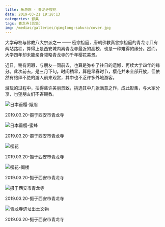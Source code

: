 ```yaml
---
title: 乐游原 - 青龙寺樱花
date: 2019-03-21 19:28:13
categories: 影集
tags: 青龙寺(影集)
img: /medias/galleries/qinglong-sakura/cover.jpg
---
```

大学母校与佛教八大宗派之一 —— 密宗祖庭，唐朝佛教真言宗祖庭的青龙寺只有两站路程，算得上是西安城内离青龙寺最近的高校，也是一种难得的缘分。然而，大学四年却未能亲身领略青龙寺的千年樱花美景。

近日，稍有闲暇，与朋友一同前去，也算是弥补了往日的遗憾，再续大学四年的缘分。此次前去，是三月下旬，时间稍早，算是早春时节，樱花并未全部开放，但依然有络绎不绝的游人前来观赏，其中也不乏许多外地游客。

游玩的过程中，拍得些许美丽景致，挑选其中几张满意之作，成此影集，与大家分享，也望朋友们不吝赐教。

![日本垂樱-娥眉][1]
<div class="gallery-tip-ceter">2019.03.20-摄于西安市青龙寺</div>

![日本垂樱-蜜蜂][2]
<div class="gallery-tip-ceter">2019.03.20-摄于西安市青龙寺</div>

![樱花][3]
<div class="gallery-tip-ceter">2019.03.20-摄于西安市青龙寺</div>

![樱花-阁楼][4]
<div class="gallery-tip-ceter">2019.03.20-摄于西安市青龙寺</div>

![摄于西安市青龙寺][5]
<div class="gallery-tip-ceter">2019.03.20-摄于西安市青龙寺</div>

![青龙寺遗址出土文物][6]
<div class="gallery-tip-ceter">2019.03.20-摄于西安市青龙寺</div>

[1]: /medias/galleries/qinglong-sakura/IMG_20190320_144732.jpg
[2]: /medias/galleries/qinglong-sakura/IMG_20190320_145046.jpg
[3]: /medias/galleries/qinglong-sakura/IMG_20190320_145943.jpg
[4]: /medias/galleries/qinglong-sakura/IMG_20190320_150139.jpg
[5]: /medias/galleries/qinglong-sakura/IMG_20190320_151655.jpg
[6]: /medias/galleries/qinglong-sakura/IMG_20190320_160616.jpg


<style>
  #galleryContent img#sina-blog-img,
  #galleryContent img#sina-blog {
    width: auto;
  }
</style>